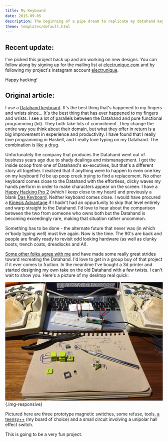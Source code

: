 ```yaml
---
title: My Keyboard
date: 2015-09-05
description: The beginning of a pipe dream to replicate my datahand keyboard.
theme: templates/default.html
---
```


## Recent update:
I've picked this project back up and am working on new designs.
You can follow along by signing up for the mailing list at [electrunique.com](http://electrunique.com)
and by following my project's instagram account [electrunique](https://www.instagram.com/electrunique/).

Happy hacking!

## Original article:

I use a [Datahand keyboard](https://en.wikipedia.org/wiki/DataHand).
It's the best thing that's happened to my fingers and wrists since\...
It's the best thing that has ever happened to my fingers and wrists.
I see a lot of parallels between the Datahand and pure functional programming
(lol).  They both take lots of commitment. They change the entire way you think
about their domain, but what they offer in return is a big improvement in
experience and productivity. I have found that I really love programming in
Haskell, and I really love typing on my Datahand. The combination is
[like a drug](http://virtuecenter.com/blog/the_effects_of_computer_programming_on_the_brain.html).

Unfortunately the company that produces the Datahand went out of business years
ago due to shady dealings and mismanagement. I got the inside scoop from one of
Datahand's ex-excutives, but that's a different story all together. I realized
that if anything were to happen to even one key on my keyboard I'd be up poop
creek trying to find a replacement. No other keyboard comes close to the
Datahand with the effortless, clicky waves my hands perform in order to make
characters appear on the screen. I have a
[Happy Hacking Pro 2](https://en.wikipedia.org/wiki/Happy_Hacking_Keyboard)
(which I keep close to my heart) and previously a blank
[Das Keyboard](https://en.wikipedia.org/wiki/Das_Keyboard).
Neither keyboard comes close.  I would have procured a
[Kinesis Advantage](https://en.wikipedia.org/wiki/Kinesis_(keyboard))
if I hadn't had an oppurtunity to skip that level entirely and warp straight to
the Datahand. I'd love to hear about the comparison between the two from someone
who owns both but the Datahand is becoming exceedingly rare, making that
situation rather uncommon.

Something has to be done - the alternate future that never was (in which
er'body typing well) must live again. Now is the time. The 90's are back and
people are finally ready to revisit odd looking hardware (as well as clunky
boots, trench coats, dreadlocks and AI).

[Some other folks agree with me](https://geekhack.org/index.php?topic=41422.0)
and have made some really great strides toward recreating the Datahand. I'd
love to get in a group buy of that project if it ever comes to fruition. In the
meantime I've bought a 3d printer and started designing my own take on the old
Datahand with a few twists. I can't wait to show you. Here's a picture of my
desktop real quick:

![prototyping a new keyboard](/img/IMG_0675.JPG){.img-responsive}

Pictured here are three prototype magnetic switches, some refuse, tools,
[a teensy++](http://pjrc.com/store/teensypp.html)
(my board of choice) and a small circuit involving a unipolar hall effect
switch.

This is going to be a very fun project.
